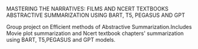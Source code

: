 MASTERING THE NARRATIVES: FILMS AND NCERT TEXTBOOKS ABSTRACTIVE SUMMARIZATION USING BART, T5, PEGASUS AND GPT

Group project on Efficient methods of Abstractive Summarization.Includes Movie plot summarization and Ncert textbook chapters' summarization using BART, T5,PEGASUS and GPT models.
